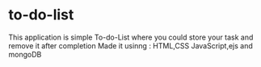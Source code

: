 # to-do-list
This application is simple To-do-List where you could store your task and remove it after completion 
Made it usinng : 
HTML,CSS JavaScript,ejs and mongoDB

